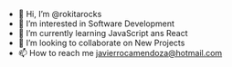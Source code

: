- 👋 Hi, I’m @rokitarocks
- 👀 I’m interested in Software Development
- 🌱 I’m currently learning JavaScript ans React
- 💞️ I’m looking to collaborate on New Projects
- 📫 How to reach me javierrocamendoza@hotmail.com

<!---
rokitarocks/rokitarocks is a ✨ special ✨ repository because its `README.md` (this file) appears on your GitHub profile.
You can click the Preview link to take a look at your changes.
--->
